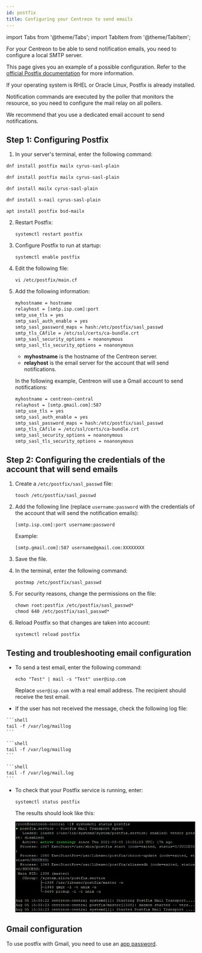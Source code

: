 ```yaml
---
id: postfix
title: Configuring your Centreon to send emails
---
```


import Tabs from '@theme/Tabs';
import TabItem from '@theme/TabItem';

For your Centreon to be able to send notification emails, you need to configure a local SMTP server.

This page gives you an example of a possible configuration. Refer to the [official Postfix documentation](https://www.postfix.org/BASIC_CONFIGURATION_README.html) for more information.

If your operating system is RHEL or Oracle Linux, Postfix is already installed.

Notification commands are executed by the poller that monitors the resource, so you need to configure the mail relay on all pollers.

We recommend that you use a dedicated email account to send notifications.

## Step 1: Configuring Postfix

1. In your server's terminal, enter the following command:

<Tabs groupId="sync">
<TabItem value="Alma 8" label="Alma 8">

``` shell
dnf install postfix mailx cyrus-sasl-plain
```

</TabItem>
<TabItem value="Alma 9" label="Alma 9">

``` shell
dnf install postfix mailx cyrus-sasl-plain
```

</TabItem>
<TabItem value="RHEL / Oracle Linux 8" label="RHEL / Oracle Linux 8">

``` shell
dnf install mailx cyrus-sasl-plain
```

</TabItem>
<TabItem value="RHEL / Oracle Linux 9" label="RHEL / Oracle Linux 9">

``` shell
dnf install s-nail cyrus-sasl-plain
```

</TabItem>
<TabItem value="Debian 11 & 12" label="Debian 11 & 12">

``` shell
apt install postfix bsd-mailx
```

</TabItem>
</Tabs>

2. Restart Postfix:

    ```shell
    systemctl restart postfix
    ```

3. Configure Postfix to run at startup:

    ```shell
    systemctl enable postfix
    ```

4. Edit the following file:

    ```shell
    vi /etc/postfix/main.cf
    ```

5. Add the following information:

    ```shell
    myhostname = hostname
    relayhost = [smtp.isp.com]:port
    smtp_use_tls = yes
    smtp_sasl_auth_enable = yes
    smtp_sasl_password_maps = hash:/etc/postfix/sasl_passwd
    smtp_tls_CAfile = /etc/ssl/certs/ca-bundle.crt
    smtp_sasl_security_options = noanonymous
    smtp_sasl_tls_security_options = noanonymous
    ```
    
    - **myhostname** is the hostname of the Centreon server.
    - **relayhost** is the email server for the account that will send notifications.

    In the following example, Centreon will use a Gmail account to send notifications:

    ```shell
    myhostname = centreon-central
    relayhost = [smtp.gmail.com]:587
    smtp_use_tls = yes
    smtp_sasl_auth_enable = yes
    smtp_sasl_password_maps = hash:/etc/postfix/sasl_passwd
    smtp_tls_CAfile = /etc/ssl/certs/ca-bundle.crt
    smtp_sasl_security_options = noanonymous
    smtp_sasl_tls_security_options = noanonymous
    ```

## Step 2: Configuring the credentials of the account that will send emails

1. Create a `/etc/postfix/sasl_passwd` file:

    ```shell
    touch /etc/postfix/sasl_passwd
    ```

2. Add the following line (replace `username:password` with the credentials of the account that will send the notification emails):

    ```shell
    [smtp.isp.com]:port username:password
    ```

    Example:

    ```shell
    [smtp.gmail.com]:587 username@gmail.com:XXXXXXXX
    ```

3. Save the file.

4. In the terminal, enter the following command:

    ```shell
    postmap /etc/postfix/sasl_passwd
    ```

5. For security reasons, change the permissions on the file:

    ```shell
    chown root:postfix /etc/postfix/sasl_passwd*
    chmod 640 /etc/postfix/sasl_passwd*
    ```

6. Reload Postfix so that changes are taken into account:

    ```shell
    systemctl reload postfix
    ```

## Testing and troubleshooting email configuration

- To send a test email, enter the following command:

    ```shell
    echo "Test" | mail -s "Test" user@isp.com
    ```

    Replace `user@isp.com` with a real email address. The recipient should receive the test email.

- If the user has not received the message, check the following log file:

<Tabs groupId="sync">
<TabItem value="Alma / RHEL / Oracle Linux 8" label="Alma / RHEL / Oracle Linux 8">

    ```shell
    tail -f /var/log/maillog
    ```
</TabItem>
<TabItem value="Alma / RHEL / Oracle Linux 9" label="Alma / RHEL / Oracle Linux 9">

    ```shell
    tail -f /var/log/maillog
    ```
</TabItem>
<TabItem value="Debian 11 & 12" label="Debian 11 & 12">

    ```shell
    tail -f /var/log/mail.log
    ```
</TabItem>
</Tabs>


- To check that your Postfix service is running, enter:

    ```shell
    systemctl status postfix
    ```

    The results should look like this:

    ![image](../assets/administration/postfix-status.png)

## Gmail configuration

To use postfix with Gmail, you need to use an [app password](https://support.google.com/mail/answer/185833?hl=en).
